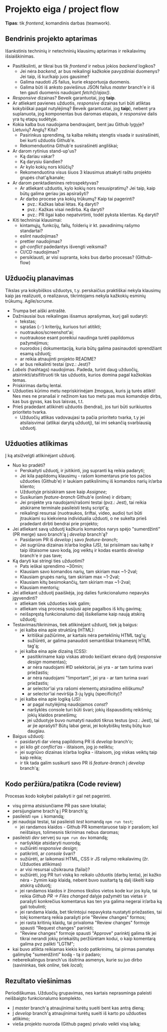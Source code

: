 # Projekto eiga / project flow

**Tipas**: tik _frontend_, komandinis darbas (teamwork).

## Bendrinis projekto aptarimas

Išankstinis techninių ir netechninių klausimų aptarimas ir reikalavimų išsiaiškinimas.

-   Pasitikslinti, ar tikrai bus tik _frontend_ ir nebus jokios _backend_ logikos?
    -   Jei nėra _backend_, ar bus reikalingi kažkokie pavyzdiniai duomenys? Jei taip, iš kur/kaip juos gausime?
    -   Galima naudoti JS failus, kurie eksportuoja duomenis.
    -   Galima būti iš anksto paviešinus JSON failus _master_ branch'e ir iš ten gauti duomenis naudojant _fetch()/ajax()_.
-   _Responsive_ dizainas? Beveik garantuotai, jog **taip**.
-   Ar atliekant pavienes užduotis, _responsive_ dizainas turi būti atliktas kokybiškai pagal nutylėjimą? Beveik garantuotai, jog **taip**), nebent yra suplanuota, jog komponentas bus daromas etapais, ir _responsive_ dalis yra tų etapų sudėtyje.
-   Kokia kalba bus naudojama bendraujant, bent jau Github lygyje? Lietuvių? Anglų? Kita?
    -   Pasirinkus sprendimą, ta kalba reikėtų stengtis visada ir susirašinėti, bei kurti užduotis Github'e.
    -   Rekomenduotina Github'e susirašinėti angliškai;
-   Ar darom rytinius stand-up'us?
    -   Ką dariau vakar?
    -   Ką darysiu šiandien?
    -   Ar kylo kokių nors kliūčių?
    -   Rekomenduotina visus šiuos 3 klausimus atsakyti raštu projekto grupės chat'ą/kanale;
-   Ar darom penktadienines retrospektyvas?
    -   Ar atliekant užduotis, kylo kokių nors nesusipratimų? Jei taip, kaip būtų galima geriau jas apsirašyti?
    -   Ar darbo procese yra kokių trūkumų? Kaip tai pagerinti?
        -   pvz.: Kažkas labai lėtas. Ką daryti?
        -   pvz.: Kažkas visai nedirba. Ką daryti?
        -   pvz.: PR ilgai kabo nepatvirtinti, todėl pyksta klientas. Ką daryti?
-   Kiti techniniai klausimai:
    -   kintamųjų, funkcijų, failų, folderių ir kt. pavadinimų rašymo standartai?
    -   eslint naudojimas?
    -   prettier naudojimas?
    -   _git-conflict_ padedantys išvengti veiksmai?
    -   CI/CD naudojimas?
    -   persiklausti, ar visi supranta, koks bus darbo procesas? (Github-flow)

## Užduočių planavimas

Tikslas yra kokybiškos užduotys, t.y. perskaičius praktiškai nekyla klausimų kaip jas realizuoti, o realizavus, tikrintojams nekyla kažkokių esminių trūkumų. Agile/scrume.

-   Trumpa bet aiški antraštė.
-   Dažniausiai bus reikalingas išsamus aprašymas, kurį gali sudaryti:
    -   tekstas;
    -   sąrašas (✅) kriterijų, kuriuos turi atitikti;
    -   nuotraukos/screenshot'ai;
    -   nuotraukose esant poreikiui naudinga turėti papildomus pažymėjimus;
    -   nuorodos į dokumentaciją, kuria būtų galima pasinaudoti sprendžiant esamą užduotį;
    -   ar reikia atnaujinti projekto README?
    -   ar bus reikalinti testai (pvz.: Jest)?
-   _Labels_ (hashtags) naudojimas. Padeda, turint daug užduočių, atsirinkti/atsifiltruoti tik tas užduotis, kurios domina pagal kažkokias temas.
-   Priskirimas darbų lentai.
-   Užduoties kūrimo metu nepriskirinėjam žmogaus, kuris ją turės atlikti! Nes mes ne pranašai ir nežinom kas tuo metu pas mus komandoje dirbs, kas bus gyvas, kas bus laisvas, t.t.
-   Prieš pradedant atlikinėti užduotis (bendrai), jos turi būti surikiuotos prioriteto tvarka.
    -   Užduočių atlikas vadovaujasi ta pačia prioriteto tvarka, t.y jei atsilaisvimai (atlikai darytą užduotį), tai imi sekančią svarbiausią užduotį.

## Užduoties atlikimas

Į ką atsižvelgti atlikinėjant užduotį.

-   Nuo ko pradėti?
    -   Perskaityti užduotį, ir įsitikinti, jog supranti ką reikia padaryti;
    -   Jei kila papildomų klausimų - rašom komentarus prie tos pačios užduoties (Github'e) ir laukiam patikslinimų iš komandos narių ir/arba kliento;
    -   Užduotyje prisiskiram save kaip _Assignee_;
    -   Susikuriam _feature-branch_ Github'e (online) ir dirbam;
    -   Jei projekte yra naudojami/rašomi testai (pvz.: Jest), tai reikia atskirame terminale pasileisti testų script'ą;
    -   reikalingi resursai (nuotraukos, šriftai, video, audio) turi būti įtraukiami su kiekviena individualia užduoti, o ne sukelta prieš pradedant dirbti bendrai prie projekto;
-   Jei atliekant savą užduotį kažkuris komandos narys spėjo "sumerdžinti" (PR merge) savo branch'ą į _develop_ branch'ą?
    -   Pasidarom PR iš _develop_ į savo _feature-branch_;
    -   Jei sugriūna dizainas ir/arba logika (JS), tai prisiimam sau kaltę ir taip ištaisome savo kodą, jog veiktų ir kodas esantis _develop_ branch'e ir pas tave;
-   Ką daryti kai stringi ties užduotimi?
    -   Pats ieškai sprendimo ~30min;
    -   Klausiam savo komandos narių, tam skiriam max ~1-2val;
    -   Klausiam grupės narių, tam skiriam max ~1-2val;
    -   Klausiam kitų besimokančių, tam skiriam max ~1-2val;
    -   Klausiam mentorių;
-   Jei atliekant užduotį paaiškėja, jog dalies funkcionalumo nepavyks įgyvendinti?
    -   atliekam tiek užduoties kiek galim;
    -   atliekam visą procesą susijusi apie pagalbos iš kitų gavimą;
    -   neišspręstą funkcionalumo dalį išsikeliame kaip naują atskirą užduotį;
-   Testavimas/tikrinimas, tiek atlikinėjant užduotį, tiek ją baigus:
    -   jei kalba eina apie struktūrą (HTML):
        -   kritiškai pažiūrime, ar kartais nėra perteklinių HTML tag'ų;
        -   sužiūrėti, ar galima panaudoti semantiškai tinkamesnį HTML tag'ą;
    -   jei kalba eina apie dizainą (CSS):
        -   pasitikriname kaip viskas atrodo keičiant ekrano dydį (_responsive design_ momentas);
        -   ar nėra naudojami #ID selektoriai, jei yra - ar tam turima svari priežastis;
        -   ar nėra naudojami "!important", jei yra - ar tam turima svari priežastis;
        -   ar selector'iai yra rašomi elementų atsiradimo eiliškumu?
        -   ar selector'iai neviršija 3-jų lygių (specificity)?
    -   jei kalba eina apie logiką (JS):
        -   ar pagal nutylėjimą naudojamos _const_?
        -   naršyklės console turi būti švari; jokių išspausdintų reikšmių; jokių klaidos pranešimų;
        -   jei užduotyje buvo numatyti naudoti tikrus testus (pvz.: Jest), tai ar jie aprašyti? Būtų labai gerai, jei kokybiškų testų būtų kuo daugiau.
-   Baigus užduotį:
    -   pasidaryti dar vieną papildomą PR iš _develop_ branch'o;
    -   jei kilo _git conflict'as_ - ištaisom, jog jo neliktu;
    -   jei sugriūvo dizainas ir/arba logika - ištaisom, jog viskas veiktų taip kaip reikia;
    -   ir tik tada galim susikurti savo PR iš _feature-branch_ į _develop_ branch'ą;

## Kodo peržiūra/patikra (Code review)

Procesas kodo kokybei palaikyti ir gal net pagerinti.

-   visų pirma atsisiunčiame PR pas save lokaliai;
-   persijungiame brach'ą į PR branch'ą;
-   pasileisti `npm i` komandą;
-   jei naudojai testai, tai pasileisti _test_ komandą `npm run test`;
    -   jei randamos klaidos - Github PR komentaruose taip ir parašom; kol neištaisys, tolimesnis tikrinimas nebus daromas;
-   pasileisti _dev_ serverį su `npm run dev` komandą;
    -   naršyklėje atsidaryti nuorodą;
    -   sužiūrėti _responsive design_;
    -   patikrinti, ar _console_ švari?
    -   sužiūrėti, ar laikomasi HTML, CSS ir JS rašymo reikalavimų (žr. Užduoties atlikimas)
    -   ar visi resursai užsikrauna (failai)?
    -   sužiūrėti, jog PR turi viską ko reikalo užduotis (darbų lenta), jei kažko nėra - žymim kaip klaidą, nebent buvo susitartą tą dalį iškelti kaip atskirą užduotį;
    -   jei randamos klaidos ir žinomos tikslios vietos kode kur jos kyla, tai reikia _Github PR -> Files changed_ dalyje pažymėti tas vietas ir parašyti konkrečius komentarus kas ten yra galima negerai ir/arba ką gali tobulinti;
    -   jei randama klaida, bet tikrintojui nepavyksta nustatyti priežasties, tai tokį komentarą reikia parašyti prie "Review changes" formos;
    -   jei rasta kritinių klaidų, tai privaloma "Review changes" formoje spausti "Request changes" parinkti;
    -   "Review changes" formoje spausti "Approve" parinktį galima tik jei tikrai nerandi jokių priekaištų peržiūrėtam kodui, o kaip komentarą galima pvz palikti "LGTM";
-   kai buvo atlikta reikiamas kiekis kodo patikrinimų, tai pirmas pamatęs galimybę "sumerdžinti" kodą - tą ir padaro;
-   nebereikalingus branch'us išsitrina asmenys, kurie su juo dirbo (savininkas, tiek _online_, tiek _local_);

## Rezultato viešinimas

Periodiškumas. Užduočių grupavimas, nes kartais neprasminga paleisti neišbaigto funkcionalumo komplekto.

-   Į _master_ branch'ą atnaujinimai turėtų sueiti bent kas antrą dieną;
-   Į _develop_ branch'ą atnaujinimai turėtų sueiti iš karto po užduoties atlikimo;
-   vieša projekto nuoroda (Github pages) privalo veikti visą laiką;
